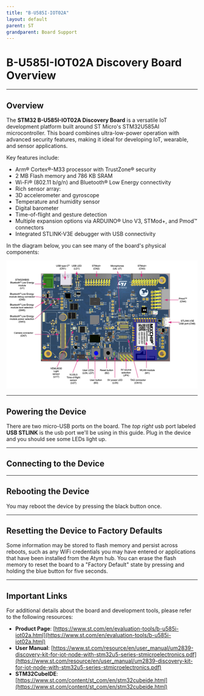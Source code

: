 ```yaml
---
title: "B-U585I-IOT02A"
layout: default
parent: ST
grandparent: Board Support
---
```


# B-U585I-IOT02A Discovery Board Overview

---

## Overview

The **STM32 B-U585I-IOT02A Discovery Board** is a versatile IoT development platform built around ST Micro's STM32U585AI microcontroller. This board combines ultra-low-power operation with advanced security features, making it ideal for developing IoT, wearable, and sensor applications.

Key features include:
* Arm® Cortex®-M33 processor with TrustZone® security
* 2 MB Flash memory and 786 KB SRAM
* Wi-Fi® (802.11 b/g/n) and Bluetooth® Low Energy connectivity
* Rich sensor array:
 * 3D accelerometer and gyroscope
 * Temperature and humidity sensor
 * Digital barometer
 * Time-of-flight and gesture detection
* Multiple expansion options via ARDUINO® Uno V3, STMod+, and Pmod™ connectors
* Integrated STLINK-V3E debugger with USB connectivity

In the diagram below, you can see many of the board's physical components:

![Board Layout](B-U585I-IOT02A.png)

---

## Powering the Device

There are two micro-USB ports on the board. The *top right* usb port labeled **USB STLINK** is the usb port we'll be using in this guide. Plug in the device and you should see some LEDs light up.

---

## Connecting to the Device

---

## Rebooting the Device

You may reboot the device by pressing the black button once.

---

## Resetting the Device to Factory Defaults

Some information may be stored to flash memory and persist across reboots, such as any WiFi credentials you may have entered or applications that have been installed from the Atym hub. You can erase the flash memory to reset the board to a "Factory Default" state by pressing and holding the blue button for five seconds.

---

## Important Links

For additional details about the board and development tools, please refer to the following resources:

* **Product Page**: [https://www.st.com/en/evaluation-tools/b-u585i-iot02a.html](https://www.st.com/en/evaluation-tools/b-u585i-iot02a.html)
* **User Manual**: [https://www.st.com/resource/en/user_manual/um2839-discovery-kit-for-iot-node-with-stm32u5-series-stmicroelectronics.pdf](https://www.st.com/resource/en/user_manual/um2839-discovery-kit-for-iot-node-with-stm32u5-series-stmicroelectronics.pdf)
* **STM32CubeIDE**: [https://www.st.com/content/st_com/en/stm32cubeide.html](https://www.st.com/content/st_com/en/stm32cubeide.html)